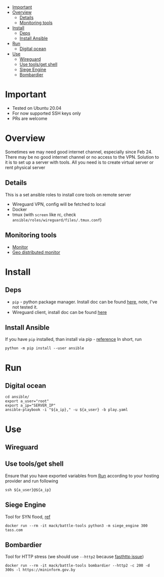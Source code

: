 - [Important](#important)
- [Overview](#overview)
  - [Details](#details)
  - [Monitoring tools](#monitoring-tools)
- [Install](#install)
  - [Deps](#deps)
  - [Install Ansible](#install-ansible)
- [Run](#run)
  - [Digital ocean](#digital-ocean)
- [Use](#use)
  - [Wireguard](#wireguard)
  - [Use tools/get shell](#use-toolsget-shell)
  - [Siege Engine](#siege-engine)
  - [Bombardier](#bombardier)

# Important
* Tested on Ubuntu 20.04
* For now supported SSH keys only
* PRs are welcome

# Overview
Sometimes we may need good internet channel, especially since Feb 24. There may be no good internet channel or no access to the VPN. Solution to it is to set up a server with tools. All you need is to create virtual server or rent physical server

## Details
This is a set ansible roles to install core tools on remote server
* Wireguard VPN, config will be fetched to local
* Docker
* tmux (with `screen` like rc, check `ansible/roles/wireguard/files/.tmux.conf`)

## Monitoring tools
* [Monitor](https://ddosmonitor.herokuapp.com/)
* [Geo distributed monitor](https://www.uptrends.com/tools/uptime)

# Install
## Deps
* `pip` - python package manager. Install doc can be found [here](https://www.geeksforgeeks.org/how-to-install-pip-on-windows/#:~:text=Download%20and%20Install%20pip%3A&text=Download%20the%20get%2Dpip.py,where%20the%20above%20file%20exists.&text=and%20wait%20through%20the%20installation,now%20installed%20on%20your%20system.), note, I've not tested it.
* Wireguard client, install doc can be found [here](https://www.wireguard.com/install/)

## Install Ansible
If you have `pip` installed, than install via pip - [reference](https://docs.ansible.com/ansible/latest/installation_guide/intro_installation.html#installing-ansible-with-pip)
In short, run
```
python -m pip install --user ansible
```

# Run
## Digital ocean
```
cd ansible/
export a_user="root"
export a_ip="SERVER_IP"
ansible-playbook -i "${a_ip}," -u ${a_user} -b play.yaml
```

# Use
## Wireguard

## Use tools/get shell
Ensure that you have exported variables from [Run](#run) according to your hosting provider and run following
```
ssh ${a_user}@${a_ip}
```

## Siege Engine
Tool for SYN flood, [ref](https://github.com/smok-serwis/siege-engine)
```
docker run --rm -it mack/battle-tools python3 -m siege_engine 300 tass.com
```

## Bombardier
Tool for HTTP stress (we should use `--http2` because [fasthttp issue](https://github.com/codesenberg/bombardier#known-issues))
```
docker run --rm -it mack/battle-tools bombardier --http2 -c 200 -d 300s -l https://mininform.gov.by
```
